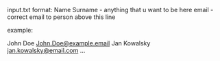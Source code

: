 input.txt format:
Name Surname - anything that u want to be here
email - correct email to person above this line

example:

John Doe
John.Doe@example.email
Jan Kowalsky
jan.kowalsky@email.com
...

